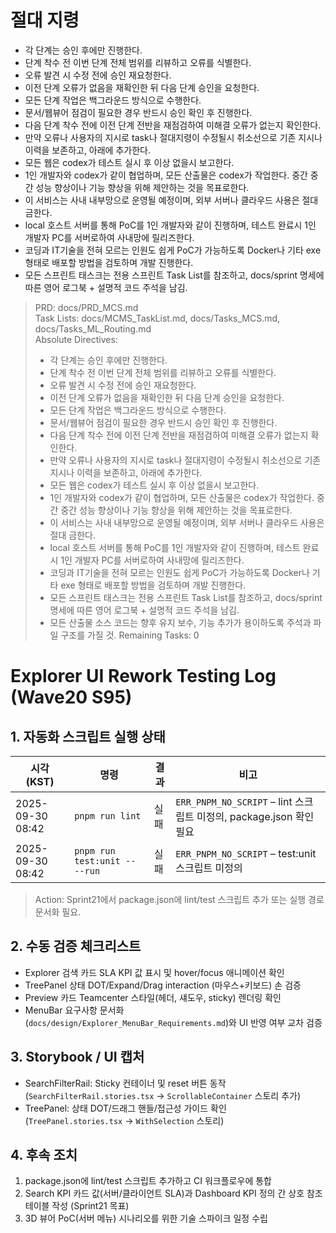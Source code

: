 # 절대 지령
- 각 단계는 승인 후에만 진행한다.
- 단계 착수 전 이번 단계 전체 범위를 리뷰하고 오류를 식별한다.
- 오류 발견 시 수정 전에 승인 재요청한다.
- 이전 단계 오류가 없음을 재확인한 뒤 다음 단계 승인을 요청한다.
- 모든 단계 작업은 백그라운드 방식으로 수행한다.
- 문서/웹뷰어 점검이 필요한 경우 반드시 승인 확인 후 진행한다.
- 다음 단계 착수 전에 이전 단계 전반을 재점검하여 미해결 오류가 없는지 확인한다.
- 만약 오류나 사용자의 지시로 task나 절대지령이 수정될시 취소선으로 기존 지시나 이력을 보존하고, 아래에 추가한다.
- 모든 웹은 codex가 테스트 실시 후 이상 없을시 보고한다.
- 1인 개발자와 codex가 같이 협업하며, 모든 산출물은 codex가 작업한다. 중간 중간 성능 향상이나 기능 향상을 위해 제안하는 것을 목표로한다.
- 이 서비스는 사내 내부망으로 운영될 예정이며, 외부 서버나 클라우드 사용은 절대 금한다.
- local 호스트 서버를 통해 PoC를 1인 개발자와 같이 진행하며, 테스트 완료시 1인 개발자 PC를 서버로하여 사내망에 릴리즈한다.
- 코딩과 IT기술을 전혀 모르는 인원도 쉽게 PoC가 가능하도록 Docker나 기타 exe 형태로 배포할 방법을 검토하며 개발 진행한다.
- 모든 스프린트 태스크는 전용 스프린트 Task List를 참조하고, docs/sprint 명세에 따른 영어 로그북 + 설명적 코드 주석을 남김.

> PRD: docs/PRD_MCS.md  
> Task Lists: docs/MCMS_TaskList.md, docs/Tasks_MCS.md, docs/Tasks_ML_Routing.md  
> Absolute Directives:
>
> - 각 단계는 승인 후에만 진행한다.
> - 단계 착수 전 이번 단계 전체 범위를 리뷰하고 오류를 식별한다.
> - 오류 발견 시 수정 전에 승인 재요청한다.
> - 이전 단계 오류가 없음을 재확인한 뒤 다음 단계 승인을 요청한다.
> - 모든 단계 작업은 백그라운드 방식으로 수행한다.
> - 문서/웹뷰어 점검이 필요한 경우 반드시 승인 확인 후 진행한다.
> - 다음 단계 착수 전에 이전 단계 전반을 재점검하여 미해결 오류가 없는지 확인한다.
> - 만약 오류나 사용자의 지시로 task나 절대지령이 수정될시 취소선으로 기존 지시나 이력을 보존하고, 아래에 추가한다.
> - 모든 웹은 codex가 테스트 실시 후 이상 없을시 보고한다.
> - 1인 개발자와 codex가 같이 협업하며, 모든 산출물은 codex가 작업한다. 중간 중간 성능 향상이나 기능 향상을 위해 제안하는 것을 목표로한다.
> - 이 서비스는 사내 내부망으로 운영될 예정이며, 외부 서버나 클라우드 사용은 절대 금한다.
> - local 호스트 서버를 통해 PoC를 1인 개발자와 같이 진행하며, 테스트 완료시 1인 개발자 PC를 서버로하여 사내망에 릴리즈한다.
> - 코딩과 IT기술을 전혀 모르는 인원도 쉽게 PoC가 가능하도록 Docker나 기타 exe 형태로 배포할 방법을 검토하며 개발 진행한다.
> - 모든 스프린트 태스크는 전용 스프린트 Task List를 참조하고, docs/sprint 명세에 따른 영어 로그북 + 설명적 코드 주석을 남김.
> - 모든 산출물 소스 코드는 향후 유지 보수, 기능 추가가 용이하도록 주석과 파일 구조를 가질 것.
>   Remaining Tasks: 0

# Explorer UI Rework Testing Log (Wave20 S95)

## 1. 자동화 스크립트 실행 상태

| 시각 (KST)       | 명령                          | 결과 | 비고                                                                |
| ---------------- | ----------------------------- | ---- | ------------------------------------------------------------------- |
| 2025-09-30 08:42 | `pnpm run lint`               | 실패 | `ERR_PNPM_NO_SCRIPT` – lint 스크립트 미정의, package.json 확인 필요 |
| 2025-09-30 08:42 | `pnpm run test:unit -- --run` | 실패 | `ERR_PNPM_NO_SCRIPT` – test:unit 스크립트 미정의                    |

> Action: Sprint21에서 package.json에 lint/test 스크립트 추가 또는 실행 경로 문서화 필요.

## 2. 수동 검증 체크리스트

- Explorer 검색 카드 SLA KPI 값 표시 및 hover/focus 애니메이션 확인
- TreePanel 상태 DOT/Expand/Drag interaction (마우스+키보드) 손 검증
- Preview 카드 Teamcenter 스타일(헤더, 섀도우, sticky) 렌더링 확인
- MenuBar 요구사항 문서화(`docs/design/Explorer_MenuBar_Requirements.md`)와 UI 반영 여부 교차 검증

## 3. Storybook / UI 캡처

- SearchFilterRail: Sticky 컨테이너 및 reset 버튼 동작 (`SearchFilterRail.stories.tsx` → `ScrollableContainer` 스토리 추가)
- TreePanel: 상태 DOT/드래그 핸들/접근성 가이드 확인 (`TreePanel.stories.tsx` → `WithSelection` 스토리)

## 4. 후속 조치

1. package.json에 lint/test 스크립트 추가하고 CI 워크플로우에 통합
2. Search KPI 카드 값(서버/클라이언트 SLA)과 Dashboard KPI 정의 간 상호 참조 테이블 작성 (Sprint21 목표)
3. 3D 뷰어 PoC(서버 메뉴) 시나리오를 위한 기술 스파이크 일정 수립